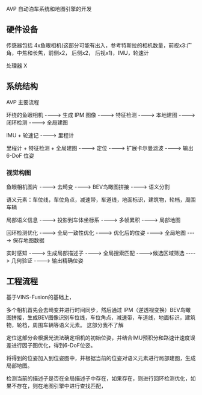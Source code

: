 
AVP 自动泊车系统和地图引擎的开发

## 硬件设备

传感器包括 4x鱼眼相机(这部分可能有出入，参考特斯拉的相机数量，前视x3:广角，中焦和长焦，前侧x2， 后侧x2， 后视x1)，IMU，轮速计

处理器 X

## 系统结构

AVP 主要流程

环绕的鱼眼相机 ----> 生成 IPM 图像 ----> 特征检测 ----> 本地建图 ----> 闭环检测 ----> 全局建图

IMU + 轮速记 ----> 里程计

里程计 + 特征检测 + 全局建图 ----> 定位 ----> 扩展卡尔曼滤波 ----> 输出6-DoF 位姿

### 视觉构图

鱼眼相机图片 ----> 去畸变 ----> BEV鸟瞰图拼接 ----> 语义分割

语义元素：车位线，车位角点，减速带，车道线，地面标识，建筑物，轮档，周围车辆

局部语义信息 ----> 投影到车体坐标系 ----> 多帧累积 ----> 局部地图

回环检测优化 ----> 全局一致性优化 ----> 优化后的位姿 ----> 全局地图 ----> 保存地图数据

​​实时感知​​ ----> ​​生成局部描述子​​ ----> ​​全局搜索匹配​​ ----> ​​候选区域筛选​​ ----> ​​几何验证​​ ----> ​​输出精确位姿​

## 工程流程

基于VINS-Fusion的基础上，

多个相机首先会去畸变并进行时间同步，然后通过 IPM（逆透视变换）BEV鸟瞰图拼接，生成BEV图像识别车位线，车位角点，减速带，车道线，地面标识，建筑物，轮档，周围车辆等语义元素。
这部分我不了解

定位这部分会根据光流法确定相机的初始位姿，并结合IMU预积分和路速计速度误差进行因子图优化，得到6-DoF位姿。

将得到的位姿加入到位姿图中，并根据当前的位姿对语义元素进行局部建图，生成局部地图。

检测当前的描述子是否在全局描述子中存在，如果存在，则进行回环检测优化，如果不存在，则在地图引擎中进行查找匹配，

